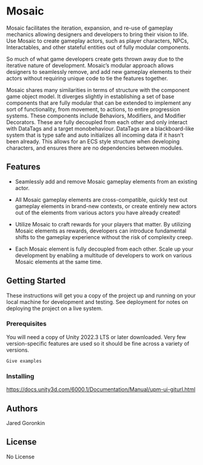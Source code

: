 # Mosaic

Mosaic facilitates the iteration, expansion, and re-use of gameplay mechanics allowing designers and developers to bring their vision to life. Use Mosaic to create gameplay actors, such as player characters, NPCs, Interactables, and other stateful entities out of fully modular components. 

So much of what game developers create gets thrown away due to the iterative nature of development. Mosaic’s modular approach allows designers to seamlessly remove, and add new gameplay elements to their actors without requiring unique code to tie the features together.

Mosaic shares many similarities in terms of structure with the component game object model. It diverges slightly in establishing a set of base components that are fully modular that can be extended to implement any sort of functionality, from movement, to actions, to entire progression systems. These components include Behaviors, Modifiers, and Modifier Decorators. These are fully decoupled from each other and only interact with DataTags and a target monobehaviour. DataTags are a blackboard-like system that is type safe and auto initializes all incoming data if it hasn’t been already. This allows for an ECS style structure when developing characters, and ensures there are no dependencies between modules.

## Features

- Seamlessly add and remove Mosaic gameplay elements from an existing actor.

- All Mosaic gameplay elements are cross-compatible, quickly test out gameplay elements in brand-new contexts, or create entirely new actors out of the elements from various actors you have already created!

- Utilize Mosaic to craft rewards for your players that matter. By utilizing Mosaic elements as rewards, developers can introduce fundamental shifts to the gameplay experience without the risk of complexity creep. 

- Each Mosaic element is fully decoupled from each other. Scale up your development by enabling a multitude of developers to work on various Mosaic elements at the same time.

## Getting Started

These instructions will get you a copy of the project up and running on your local machine for development and testing. See deployment for notes on deploying the project on a live system.

### Prerequisites

You will need a copy of Unity 2022.3 LTS or later downloaded. Very few version-specific features are used so it should be fine across a variety of versions.

```
Give examples
```

### Installing

https://docs.unity3d.com/6000.1/Documentation/Manual/upm-ui-giturl.html

## Authors

Jared Goronkin

## License

No License
